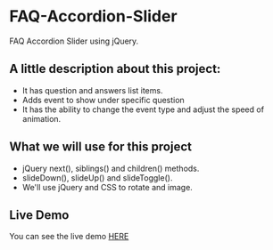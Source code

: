 # FAQ-Accordion-Slider

FAQ Accordion Slider using jQuery.

## A little description about this project:

* It has question and answers list items.
* Adds event to show under specific question
* It has the ability to change the event type and adjust the speed of animation.

## What we will use for this project

* jQuery next(), siblings() and children() methods.
* slideDown(), slideUp() and slideToggle().
* We'll use jQuery and CSS to rotate and image.

## Live Demo

You can see the live demo [HERE](http://edgardopinto-escalier.github.io/FAQ-Accordion-Slider/)

